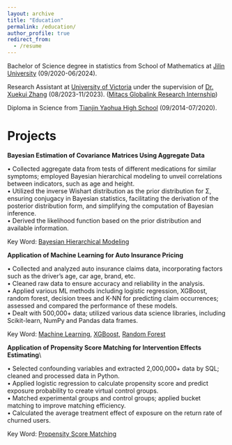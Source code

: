 ```yaml
---
layout: archive
title: "Education"
permalink: /education/
author_profile: true
redirect_from:
  - /resume
---
```


Bachelor of Science degree in statistics from School of Mathematics at [Jilin University](https://www.jlu.edu.cn/) (09/2020-06/2024).

Research Assistant at [University of Victoria](https://www.uvic.ca/) under the supervision of [Dr. Xuekui Zhang](https://ubcxzhang.github.io/) (08/2023-11/2023). ([Mitacs Globalink Research Internship](https://www.mitacs.ca/our-programs/globalink-research-internship-students/))

Diploma in Science from [Tianjin Yaohua High School](https://en.wikipedia.org/wiki/Yaohua_High_School) (09/2014-07/2020).

Projects
======
**Bayesian Estimation of Covariance Matrices Using Aggregate Data**

• Collected aggregate data from tests of different medications for similar symptoms; employed Bayesian hierarchical modeling to unveil correlations between indicators, such as age and height.\
• Utilized the inverse Wishart distribution as the prior distribution for Σ, ensuring conjugacy in Bayesian statistics,
facilitating the derivation of the posterior distribution form, and simplifying the computation of Bayesian inference.\
• Derived the likelihood function based on the prior distribution and available information.

Key Word: [Bayesian Hierarchical Modeling](https://en.wikipedia.org/wiki/Bayesian_hierarchical_modeling)


**Application of Machine Learning for Auto Insurance Pricing**

• Collected and analyzed auto insurance claims data, incorporating factors such as the driver’s age, car age, brand, etc.\
• Cleaned raw data to ensure accuracy and reliability in the analysis.\
• Applied various ML methods including logistic regression, XGBoost, random forest, decision trees and K-NN for
predicting claim occurrences; assessed and compared the performance of these models.\
• Dealt with 500,000+ data; utilized various data science libraries, including Scikit-learn, NumPy and Pandas data frames.

Key Word: [Machine Learning](https://en.wikipedia.org/wiki/Machine_learning), [XGBoost](https://en.wikipedia.org/wiki/XGBoost), [Random Forest](https://en.wikipedia.org/wiki/Random_forest)

**Application of Propensity Score Matching for Intervention Effects Estimating**\

• Selected confounding variables and extracted 2,000,000+ data by SQL; cleaned and processed data in Python.\
• Applied logistic regression to calculate propensity score and predict exposure probability to create virtual control groups.\
• Matched experimental groups and control groups; applied bucket matching to improve matching efficiency.\
• Calculated the average treatment effect of exposure on the return rate of churned users.

Key Word: [Propensity Score Matching](https://en.wikipedia.org/wiki/Propensity_score_matching)